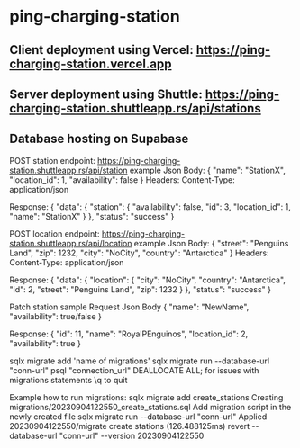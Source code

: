 # ping-charging-station

## Client deployment using Vercel: <https://ping-charging-station.vercel.app>

## Server deployment using Shuttle: <https://ping-charging-station.shuttleapp.rs/api/stations>

## Database hosting on Supabase

POST station endpoint: <https://ping-charging-station.shuttleapp.rs/api/station>
example Json Body:
{
 "name": "StationX",
 "location_id": 1,
 "availability": false
}
Headers:
Content-Type: application/json

Response:
{
 "data": {
  "station": {
   "availability": false,
   "id": 3,
   "location_id": 1,
   "name": "StationX"
  }
 },
 "status": "success"
}

POST location endpoint: <https://ping-charging-station.shuttleapp.rs/api/location>
example Json Body:
{
  "street": "Penguins Land",
  "zip": 1232,
  "city": "NoCity",
  "country": "Antarctica"
}
Headers:
Content-Type: application/json

Response:
{
 "data": {
  "location": {
   "city": "NoCity",
   "country": "Antarctica",
   "id": 2,
   "street": "Penguins Land",
   "zip": 1232
  }
 },
 "status": "success"
}

Patch station sample
Request Json Body
{
    "name": "NewName",
    "availability": true/false
}

Response:
{
 "id": 11,
 "name": "RoyalPEnguinos",
 "location_id": 2,
 "availability": true
}

sqlx migrate add 'name of migrations'
sqlx migrate run --database-url "conn-url"
psql "connection_url"
DEALLOCATE ALL; for issues with migrations statements
\q to quit

Example how to run migrations:
sqlx migrate add create_stations
Creating migrations/20230904122550_create_stations.sql
Add migration script in the newly created file
sqlx migrate run --database-url "conn-url"
Applied 20230904122550/migrate create stations (126.488125ms)
revert --database-url "conn-url" --version 20230904122550
